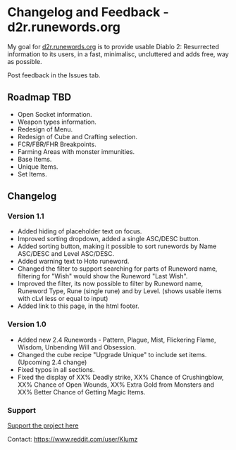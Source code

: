 # Changelog and Feedback - d2r.runewords.org

My goal for [d2r.runewords.org](https://d2r.runewords.org) is to provide usable Diablo 2: Resurrected information to its users, in a fast, minimalisc, uncluttered and adds free, way as possible.

Post feedback in the Issues tab.

## Roadmap TBD

* Open Socket information.
* Weapon types information.
* Redesign of Menu.
* Redesign of Cube and Crafting selection.
* FCR/FBR/FHR Breakpoints.
* Farming Areas with monster immunities.
* Base Items.
* Unique Items.
* Set Items.

## Changelog

### Version 1.1
* Added hiding of placeholder text on focus.
* Improved sorting dropdown, added a single ASC/DESC button.
* Added sorting button, making it possible to sort runewords by Name ASC/DESC and Level ASC/DESC.
* Added warning text to Hoto runeword.
* Changed the filter to support searching for parts of Runeword name, filtering for "Wish" would show the Runeword "Last Wish".
* Improved the filter, its now possible to filter by Runeword name, Runeword Type, Rune (single rune) and by Level. (shows usable items with cLvl less or equal to input)
* Added link to this page, in the html footer.


### Version 1.0
* Added new 2.4 Runewords - Pattern, Plague, Mist, Flickering Flame, Wisdom, Unbending Will and Obsession.
* Changed the cube recipe "Upgrade Unique" to include set items. (Upcoming 2.4 change)
* Fixed typos in all sections.
* Fixed the display of XX% Deadly strike, XX% Chance of Crushingblow, XX% Chance of Open Wounds, XX% Extra Gold from Monsters and XX% Better Chance of Getting Magic Items.

### Support
[Support the project here](https://www.buymeacoffee.com/klumz)

Contact: https://www.reddit.com/user/Klumz
